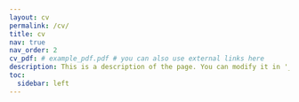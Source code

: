 ```yaml
---
layout: cv
permalink: /cv/
title: cv
nav: true
nav_order: 2
cv_pdf: # example_pdf.pdf # you can also use external links here
description: This is a description of the page. You can modify it in '_pages/cv.md'. You can also change or remove the top pdf download button.
toc:
  sidebar: left
---
```

